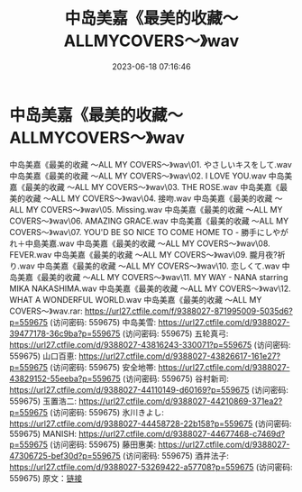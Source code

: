 ﻿---
title: 中岛美嘉《最美的收藏～ALLMYCOVERS～》wav
date: 2023-06-18 07:16:46
categories: 外语音乐
tags: 外语音乐
---
# 中岛美嘉《最美的收藏～ALLMYCOVERS～》wav

中岛美嘉《最美的收藏 ～ALL MY COVERS～》wav\01.
やさしいキスをして.wav
中岛美嘉《最美的收藏 ～ALL MY COVERS～》wav\02. I LOVE YOU.wav
中岛美嘉《最美的收藏 ～ALL MY COVERS～》wav\03. THE ROSE.wav
中岛美嘉《最美的收藏 ～ALL MY COVERS～》wav\04. 接吻.wav
中岛美嘉《最美的收藏 ～ALL MY COVERS～》wav\05. Missing.wav
中岛美嘉《最美的收藏 ～ALL MY COVERS～》wav\06. AMAZING GRACE.wav
中岛美嘉《最美的收藏 ～ALL MY COVERS～》wav\07. YOU'D BE SO NICE TO COME HOME
TO - 勝手にしやがれ＋中島美嘉.wav
中岛美嘉《最美的收藏 ～ALL MY COVERS～》wav\08. FEVER.wav
中岛美嘉《最美的收藏 ～ALL MY COVERS～》wav\09. 朧月夜?祈り.wav
中岛美嘉《最美的收藏 ～ALL MY COVERS～》wav\10. 恋しくて.wav
中岛美嘉《最美的收藏 ～ALL MY COVERS～》wav\11. MY WAY - NANA starring MIKA
NAKASHIMA.wav
中岛美嘉《最美的收藏 ～ALL MY COVERS～》wav\12. WHAT A WONDERFUL
WORLD.wav
中岛美嘉《最美的收藏 ～ALL MY COVERS～》wav.rar:
https://url27.ctfile.com/f/9388027-871995009-5035d6?p=559675
(访问密码: 559675)
中岛美雪: https://url27.ctfile.com/d/9388027-39477178-36c9ba?p=559675
(访问密码: 559675)
五轮真弓: https://url27.ctfile.com/d/9388027-43816243-330071?p=559675
(访问密码: 559675)
山口百恵: https://url27.ctfile.com/d/9388027-43826617-161e27?p=559675
(访问密码: 559675)
安全地帯: https://url27.ctfile.com/d/9388027-43829152-55eeba?p=559675
(访问密码: 559675)
谷村新司: https://url27.ctfile.com/d/9388027-44110149-d60169?p=559675
(访问密码: 559675)
玉置浩二: https://url27.ctfile.com/d/9388027-44210869-371ea2?p=559675
(访问密码: 559675)
氷川きよし: https://url27.ctfile.com/d/9388027-44458728-22b158?p=559675
(访问密码: 559675)
MANISH: https://url27.ctfile.com/d/9388027-44677468-c7469d?p=559675
(访问密码: 559675)
藤田惠美: https://url27.ctfile.com/d/9388027-47306725-bef30d?p=559675
(访问密码: 559675)
酒井法子: https://url27.ctfile.com/d/9388027-53269422-a57708?p=559675
(访问密码: 559675)
原文：[链接](https://blog.sina.com.cn/s/blog_1647c7e76010312dz.html)
